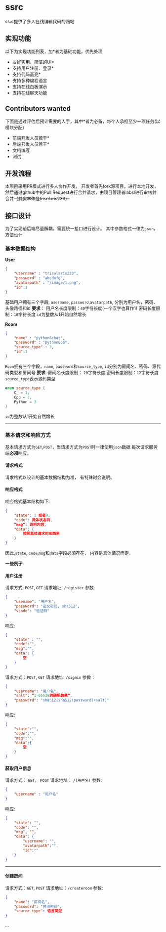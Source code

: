 #  ssrc
ssrc提供了多人在线编辑代码的网站

## 实现功能
以下为实现功能列表，加*者为基础功能，优先处理

-  友好实用、简洁的UI*
- 支持用户注册、登录*
-  支持代码高亮*
- 支持多种编程语言
- 支持在线白板演示
-  支持在线聊天功能

## Contributors wanted
下面是通过评估后预计需要的人手，其中*者为必备，每个人承担至少一项任务(以模块分配)

- 前端开发人员若干*
- 后端开发人员若干*
- 文档编写
- 测试

## 开发流程
本项目采用PR模式进行多人协作开发， 开发者首先fork源项目，进行本地开发， 然后通过github中的Pull Request进行合并请求，由项目管理者labsl进行审核并合并~~（其实本体是trisolaris233）~~

## 接口设计
为了实现前后端尽量解耦，需要统一接口进行设计。
其中参数格式一律为`json`， 方便设计

### 基本数据结构
**User**
```json
{
	"username" : "trisolaris233",
	"password" : "abcdefg",
	"avatarpath" : "/image/1.png",
	"id":1
}
```
基础用户拥有三个字段, `username`, `password`,`avatarpath`, 分别为用户名，密码、头像路径和id
**要求**：
用户名长度限制：`40`字符长度(一个汉字也算作1)
密码长度限制：`18`字符长度
`id`为整数从1开始自然增长

**Room**
```json
{
	"name" : "python&chat",
	"password" : "python666",
	"source_type" : 3,
	"id":1
}
```
`Room`拥有三个字段，`name`, `password`和`source_type`, `id`分别为房间名、密码、源代码类型和房间号
**要求**:
房间名长度限制： `20`字符长度
密码长度限制：`12`字符长度
`source_type`表示源码类型
```C++
enum source_type {
	C_ = 1,
	Cpp = 2,
	Python = 3
}
```
`id`为整数从1开始自然增长

----------------

### 基本请求和响应方式
基本请求方式为`GET`,`POST`，当请求方式为`POST`时一律使用`json`数据
每次请求服务端**必须**响应。

#### 请求格式
请求格式以设计的基本数据结构为准， 有特殊时会说明。
#### 响应格式
响应格式基本结构如下:
```json
{
	"state": 1 或者0,
	"code": 具体状态码,
	”msg“: 说明内容,
	"data": {
		按照具体请求的东西来
	}
}
```
因此,`state`, `code`,`msg`和`data`字段必须存在， 内容是具体情况而定。

**一些例子**:

#### 用户注册
请求方式:  `POST`, `GET`
请求地址: `/register`
参数:
```json
{
	"usename": "用户名",
	"password": "密文密码, sha512",
	"vcode": "验证码"
}
```
响应:
```json
{
	"state" : "",
	"code":"",
	"msg":"",
	"data": {
		空
	}
}
```


请求方式：`POST`, `GET`
请求地址: `/signin`
参数：
```json
{
 	"username": "用户名",
 	"salt": “1-65536的随机数盐”,
 	"password": "sha512(sha512(password)+salt)"
}
```

响应:
```json
{
	"state":"",
	"code":"",
	"msg":"",
	"data":{
		空
	}
}
```


#### 获取用户信息
请求方式： `GET`， `POST`
请求地址： 	`/(用户名)`
参数:
```json
{
	"username" : "用户名"
}
```

响应:
```json
{
	"state": "",
	"code": "",
	"msg", "",
	"data": {
		"username": "",
		"avatarpath":"",
		"id":""
	}
}
``` 

-----

#### 创建房间
请求方式：`GET`, `POST`
请求地址：`/createroom`
参数:
```json
{
	"name": "房间名",
	"password": "房间密码",
	"source_type": 语言类型
}
```

...

